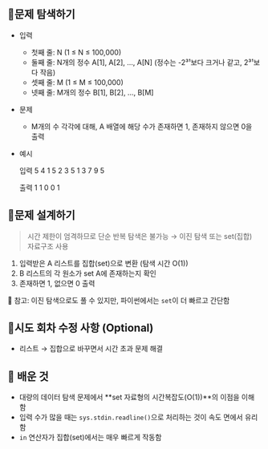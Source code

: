 ## 📍문제 탐색하기

- 입력
    - 첫째 줄: N (1 ≤ N ≤ 100,000)
    - 둘째 줄: N개의 정수 A[1], A[2], ..., A[N] (정수는 -2³¹보다 크거나 같고, 2³¹보다 작음)
    - 셋째 줄: M (1 ≤ M ≤ 100,000)
    - 넷째 줄: M개의 정수 B[1], B[2], ..., B[M]
- 문제
    - M개의 수 각각에 대해, A 배열에 해당 수가 존재하면 1, 존재하지 않으면 0을 출력
- 예시
  
    입력
    5
    4 1 5 2 3
    5
    1 3 7 9 5
    
    출력
    1
    1
    0
    0
    1
    
## 📍문제 설계하기

> 시간 제한이 엄격하므로 단순 반복 탐색은 불가능 → 이진 탐색 또는 set(집합) 자료구조 사용
> 
1. 입력받은 A 리스트를 집합(set)으로 변환 (탐색 시간 O(1))
2. B 리스트의 각 원소가 set A에 존재하는지 확인
3. 존재하면 1, 없으면 0 출력

📌 참고: 이진 탐색으로도 풀 수 있지만, 파이썬에서는 `set`이 더 빠르고 간단함

## 📍시도 회차 수정 사항 (Optional)

- 리스트 → 집합으로 바꾸면서 시간 초과 문제 해결

## 🥕 배운 것

- 대량의 데이터 탐색 문제에서 **set 자료형의 시간복잡도(O(1))**의 이점을 이해함
- 입력 수가 많을 때는 `sys.stdin.readline()`으로 처리하는 것이 속도 면에서 유리함
- `in` 연산자가 집합(set)에서는 매우 빠르게 작동함
